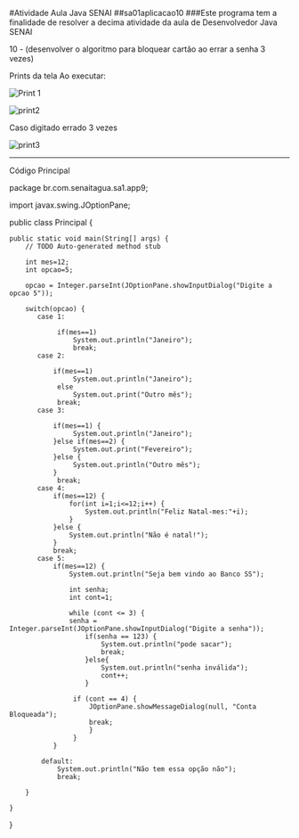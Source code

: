 #Atividade Aula Java SENAI
##sa01aplicacao10
###Este programa tem a finalidade de resolver a decima atividade da aula de Desenvolvedor Java SENAI

10 - (desenvolver o algoritmo para bloquear cartão ao errar a senha 3 vezes)

Prints da tela Ao executar:

![Print 1](https://user-images.githubusercontent.com/86980974/216163769-1244c178-a70c-4571-be40-57957362595b.PNG)


![print2](https://user-images.githubusercontent.com/86980974/216163784-f89e858f-d3b8-47d4-9e81-836023f612c5.PNG)

Caso digitado errado 3 vezes

![print3](https://user-images.githubusercontent.com/86980974/216163793-0b8e6179-c048-4fad-b274-5cf2eee8893b.PNG)

----------------------------------------------------------------------

Código Principal


package br.com.senaitagua.sa1.app9;

import javax.swing.JOptionPane;

public class Principal {

	public static void main(String[] args) {
		// TODO Auto-generated method stub
        
		int mes=12;
		int opcao=5;
		
		opcao = Integer.parseInt(JOptionPane.showInputDialog("Digite a opcao 5"));
		
	    switch(opcao) {
	       case 1:
	    	   
			    if(mes==1)
				    System.out.println("Janeiro");
			        break;
	       case 2:
	    	   
	    	   if(mes==1)
				    System.out.println("Janeiro");
			    else
			     	System.out.print("Outro mês");
			    break;
	       case 3:
	    	   
	    	   if(mes==1) {
				    System.out.println("Janeiro");
	    	   }else if(mes==2) {
			     	System.out.print("Fevereiro");
	    	   }else {
			    	System.out.println("Outro mês");
	    	   }
			    break;
	       case 4:
	    	   if(mes==12) {
	    		   for(int i=1;i<=12;i++) {
	    			   System.out.println("Feliz Natal-mes:"+i);
	    		   }
	    	   }else {
	    		   System.out.println("Não é natal!");
	    	   }
	    	   break;
	       case 5:
	    	   if(mes==12) {
	    		   System.out.println("Seja bem vindo ao Banco SS");
	    		   
	    		   int senha;
	    		   int cont=1;
	    		    
	    		   while (cont <= 3) {
	    		   senha = Integer.parseInt(JOptionPane.showInputDialog("Digite a senha"));
		    		   if(senha == 123) {
		    			   System.out.println("pode sacar");
		    			   break;
		    		   }else{
		    			   System.out.println("senha inválida");
		    			   cont++;
		    		   }
		    			   
		    		if (cont == 4) {
		    			JOptionPane.showMessageDialog(null, "Conta Bloqueada");
		    			break;
		    			}
		    		}
	    	   }
	    	  
			default:
				System.out.println("Não tem essa opção não");
				break;
	    	     
	    }
		
	}
}
